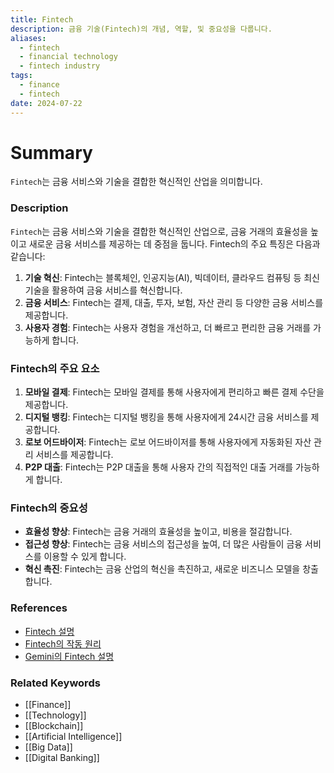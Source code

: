 ```yaml
---
title: Fintech
description: 금융 기술(Fintech)의 개념, 역할, 및 중요성을 다룹니다.
aliases:
  - fintech
  - financial technology
  - fintech industry
tags:
  - finance
  - fintech
date: 2024-07-22
---
```

# Summary

`Fintech`는 금융 서비스와 기술을 결합한 혁신적인 산업을 의미합니다.

### Description

`Fintech`는 금융 서비스와 기술을 결합한 혁신적인 산업으로, 금융 거래의 효율성을 높이고 새로운 금융 서비스를 제공하는 데 중점을 둡니다. Fintech의 주요 특징은 다음과 같습니다:

1. **기술 혁신**: Fintech는 블록체인, 인공지능(AI), 빅데이터, 클라우드 컴퓨팅 등 최신 기술을 활용하여 금융 서비스를 혁신합니다.
2. **금융 서비스**: Fintech는 결제, 대출, 투자, 보험, 자산 관리 등 다양한 금융 서비스를 제공합니다.
3. **사용자 경험**: Fintech는 사용자 경험을 개선하고, 더 빠르고 편리한 금융 거래를 가능하게 합니다.

### Fintech의 주요 요소

1. **모바일 결제**: Fintech는 모바일 결제를 통해 사용자에게 편리하고 빠른 결제 수단을 제공합니다.
2. **디지털 뱅킹**: Fintech는 디지털 뱅킹을 통해 사용자에게 24시간 금융 서비스를 제공합니다.
3. **로보 어드바이저**: Fintech는 로보 어드바이저를 통해 사용자에게 자동화된 자산 관리 서비스를 제공합니다.
4. **P2P 대출**: Fintech는 P2P 대출을 통해 사용자 간의 직접적인 대출 거래를 가능하게 합니다.

### Fintech의 중요성

- **효율성 향상**: Fintech는 금융 거래의 효율성을 높이고, 비용을 절감합니다.
- **접근성 향상**: Fintech는 금융 서비스의 접근성을 높여, 더 많은 사람들이 금융 서비스를 이용할 수 있게 합니다.
- **혁신 촉진**: Fintech는 금융 산업의 혁신을 촉진하고, 새로운 비즈니스 모델을 창출합니다.

### References

- [Fintech 설명](https://en.wikipedia.org/wiki/Fintech)
- [Fintech의 작동 원리](https://ethereum.org/en/glossary/#fintech)
- [Gemini의 Fintech 설명](https://www.gemini.com/cryptopedia/search?query=fintech)

### Related Keywords

- [[Finance]]
- [[Technology]]
- [[Blockchain]]
- [[Artificial Intelligence]]
- [[Big Data]]
- [[Digital Banking]]
